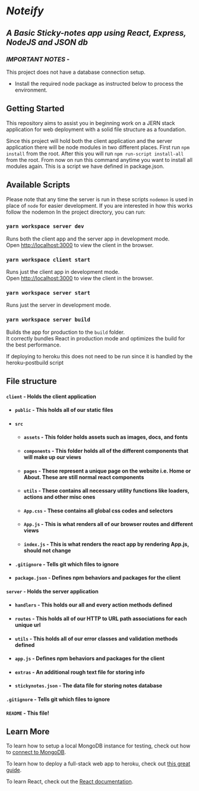 # _**Noteify**_

## _**A Basic Sticky-notes app using React, Express, NodeJS and JSON db**_

### _**IMPORTANT NOTES**_ - 
This project does not have a database connection setup.
- Install the required node package as instructed below to process the environment.


## Getting Started
This repository aims to assist you in beginning work on a JERN stack application for web deployment with a solid file structure as a foundation. 

Since this project will hold both the client application and the server application there will be node modules in two different places. First run `npm install` from the root. After this you will run `npm run-script install-all` from the root. From now on run this command anytime you want to install all modules again. This is a script we have defined in package.json.


## Available Scripts

Please note that any time the server is run in these scripts `nodemon` is used in place of `node` for easier development. If you are interested in how this works follow the nodemon In the project directory, you can run:

### `yarn workspace server dev`

Runs both the client app and the server app in development mode.<br>
Open [http://localhost:3000](http://localhost:3000) to view the client in the browser.

### `yarn workspace client start`

Runs just the client app in development mode.<br>
Open [http://localhost:3000](http://localhost:3000) to view the client in the browser.


### `yarn workspace server start`

Runs just the server in development mode.<br>


### `yarn workspace server build`

Builds the app for production to the `build` folder.<br>
It correctly bundles React in production mode and optimizes the build for the best performance.

If deploying to heroku this does not need to be run since it is handled by the heroku-postbuild script<br>


## File structure
#### `client` - Holds the client application
- #### `public` - This holds all of our static files
- #### `src`
    - #### `assets` - This folder holds assets such as images, docs, and fonts
    - #### `components` - This folder holds all of the different components that will make up our views
    - #### `pages` - These represent a unique page on the website i.e. Home or About. These are still normal react components
    - #### `utils` - These contains all necessary utility functions like loaders, actions and other misc ones
    - #### `App.css` - These contains all global css codes and selectors
    - #### `App.js` - This is what renders all of our browser routes and different views
    - #### `index.js` - This is what renders the react app by rendering App.js, should not change
- #### `.gitignore` - Tells git which files to ignore
- #### `package.json` - Defines npm behaviors and packages for the client
#### `server` - Holds the server application
- #### `handlers` - This holds our all and every action methods defined
- #### `routes` - This holds all of our HTTP to URL path associations for each unique url
- #### `utils` - This holds all of our error classes and validation methods defined
- #### `app.js` - Defines npm behaviors and packages for the client
- #### `extras` - An additional rough text file for storing info
- #### `stickynotes.json` - The data file for storing notes database
#### `.gitignore` - Tells git which files to ignore
#### `README` - This file!

## Learn More
To learn how to setup a local MongoDB instance for testing, check out how to [connect to MongoDB](https://docs.mongodb.com/guides/server/drivers/).

To learn how to deploy a full-stack web app to heroku, check out [this great guide](https://daveceddia.com/deploy-react-express-app-heroku/).

To learn React, check out the [React documentation](https://reactjs.org/).
